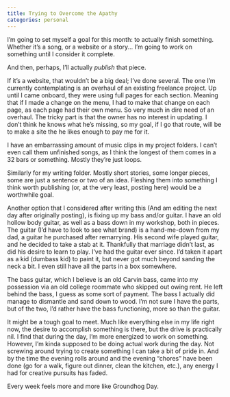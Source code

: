 ```yaml
---
title: Trying to Overcome the Apathy
categories: personal
---
```

I’m going to set myself a goal for this month: to actually finish something. Whether it’s a song, or a website or a story... I’m going to work on something until I consider it complete.

And then, perhaps, I’ll actually *publish* that piece.
<!--more-->

If it’s a website, that wouldn’t be a big deal; I’ve done several. The one I’m currently contemplating is an overhaul of an existing freelance project. Up until I came onboard, they were using full pages for each section. Meaning that if I made a change on the menu, I had to make that change on each page, as each page had their own menu. So very much in dire need of an overhaul. The tricky part is that the owner has no interest in updating. I don’t think he knows what he’s missing, so my goal, if I go that route, will be to make a site the he likes enough to pay me for it.

I have an embarrassing amount of music clips in my project folders. I can’t even call them unfinished songs, as I think the longest of them comes in a 32 bars or something. Mostly they’re just loops.

Similarly for my writing folder. Mostly short stories, some longer pieces, some are just a sentence or two of an idea. Fleshing them into something I think worth publishing (or, at the very least, posting here) would be a worthwhile goal.

Another option that I considered after writing this (And am editing the next day after originally posting), is fixing up my bass and/or guitar. I have an old hollow body guitar, as well as a bass down in my workshop, both in pieces. The guitar (I’d have to look to see what brand) is a hand-me-down from my dad, a guitar he purchased after remarrying. His second wife played guitar, and he decided to take a stab at it. Thankfully that marriage didn’t last, as did his desire to learn to play. I’ve had the guitar ever since. I’d taken it apart as a kid (dumbass kid) to paint it, but never got much beyond sanding the neck a bit. I even still have all the parts in a box somewhere. 

The bass guitar, which I believe is an old Carvin bass, came into my possession via an old college roommate who skipped out owing rent. He left behind the bass, I guess as some sort of payment. The bass I actually did manage to dismantle and sand down to wood. I’m not sure I have the parts, but of the two, I’d rather have the bass functioning, more so than the guitar.

It might be a tough goal to meet. Much like everything else in my life right now, the desire to accomplish something is there, but the drive is practically nil. I find that during the day, I’m more energized to work on something. However, I’m kinda supposed to be doing actual work during the day. Not screwing around trying to create something I can take a bit of pride in. And by the time the evening rolls around and the evening “chores” have been done (go for a walk, figure out dinner, clean the kitchen, etc.), any energy I had for creative pursuits has faded. 

Every week feels more and more like Groundhog Day.